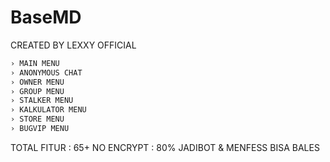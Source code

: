 # BaseMD
CREATED BY LEXXY OFFICIAL 
```bash
› MAIN MENU 
› ANONYMOUS CHAT 
› OWNER MENU 
› GROUP MENU 
› STALKER MENU 
› KALKULATOR MENU 
› STORE MENU 
› BUGVIP MENU 
```

TOTAL FITUR : 65+ 
NO ENCRYPT : 80%
JADIBOT & MENFESS BISA BALES
